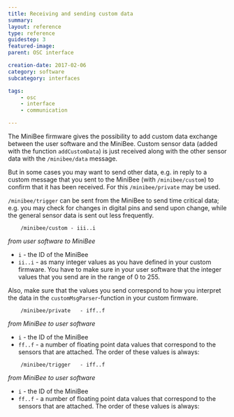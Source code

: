 ```yaml
---
title: Receiving and sending custom data
summary: 
layout: reference
type: reference
guidestep: 3
featured-image: 
parent: OSC interface

creation-date: 2017-02-06
category: software
subcategory: interfaces

tags:
    - osc
    - interface
    - communication

---
```


The MiniBee firmware gives the possibility to add custom data exchange between the user software and the MiniBee. Custom sensor data (added with the function `addCustomData`) is just received along with the other sensor data with the `/minibee/data` message.

But in some cases you may want to send other data, e.g. in reply to a custom message that you sent to the MiniBee (with `/minibee/custom`) to confirm that it has been received. For this `/minibee/private` may be used.

`/minibee/trigger` can be sent from the MiniBee to send time critical data; e.g. you may check for changes in digital pins and send upon change, while the general sensor data is sent out less frequently.


```
    /minibee/custom - iii..i
```
*from user software to MiniBee*

* `i` - the ID of the MiniBee
* `ii..i` - as many integer values as you have defined in your custom firmware. You have to make sure in your user software that the integer values that you send are in the range of 0 to 255.

Also, make sure that the values you send correspond to how you interpret the data in the `customMsgParser`-function in your custom firmware.


```
    /minibee/private   - iff..f
```
*from MiniBee to user software*

* `i` - the ID of the MiniBee
* `ff..f` - a number of floating point data values that correspond to the sensors that are attached. The order of these values is always:

```
    /minibee/trigger   - iff..f
````
*from MiniBee to user software*

* `i` - the ID of the MiniBee
* `ff..f` - a number of floating point data values that correspond to the sensors that are attached. The order of these values is always:

